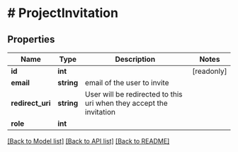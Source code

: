 # # ProjectInvitation

## Properties

Name | Type | Description | Notes
------------ | ------------- | ------------- | -------------
**id** | **int** |  | [readonly]
**email** | **string** | email of the user to invite |
**redirect_uri** | **string** | User will be redirected to this uri when they accept the invitation |
**role** | **int** |  |

[[Back to Model list]](../../README.md#models) [[Back to API list]](../../README.md#endpoints) [[Back to README]](../../README.md)
